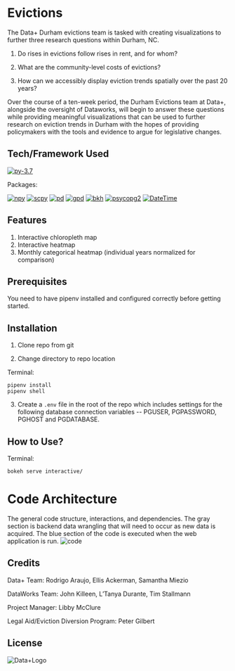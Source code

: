 # Evictions
The Data+ Durham evictions team is tasked with creating visualizations to further three research questions within Durham, NC.

1) Do rises in evictions follow rises in rent, and for whom? 

2) What are the community-level costs of evictions?
  
3) How can we accessibly display eviction trends spatially over the past 20 years?

Over the course of a ten-week period, the Durham Evictions team at Data+, alongside the oversight of Dataworks, will begin to answer these questions while providing meaningful visualizations that can be used to further research on eviction trends in Durham with the hopes of providing policymakers with the tools and evidence to argue for legislative changes. 

## Tech/Framework Used
[![py-3.7](https://img.shields.io/badge/Python-3.7-blue.svg)](https://www.python.org/downloads/)

Packages:

[![npy](https://img.shields.io/badge/Numpy-1.16.4-green.svg)](https://pypi.org/project/numpy/)
[![scpy](https://img.shields.io/badge/Scipy-1.3.0-green.svg)](https://pypi.org/project/scipy/)
[![pd](https://img.shields.io/badge/Pandas-0.24.2-green.svg)](https://pypi.org/project/pandas/)
[![gpd](https://img.shields.io/badge/GeoPandas-0.5.0-green.svg)](https://pypi.org/project/geopandas/)
[![bkh](https://img.shields.io/badge/Bokeh-1.2.0-green.svg)](https://pypi.org/project/bokeh/)
[![psycopg2](https://img.shields.io/badge/Psycopg-2.8.3-green.svg)](https://pypi.org/project/psycopg2/)
[![DateTime](https://img.shields.io/badge/DateTime-4.3-green.svg)](https://pypi.org/project/DateTime/) 

## Features
1) Interactive chloropleth map
2) Interactive heatmap
3) Monthly categorical heatmap (individual years normalized for comparison)

## Prerequisites

You need to have pipenv installed and configured correctly before getting started.

## Installation
1) Clone repo from git

2) Change directory to repo location

Terminal:
```
pipenv install
pipenv shell
```

3) Create a `.env` file in the root of the repo which includes settings for the following database connection variables -- PGUSER, PGPASSWORD, PGHOST and PGDATABASE.

## How to Use?
Terminal:

`bokeh serve interactive/`

# Code Architecture 
The general code structure, interactions, and dependencies. 
The gray section is backend data wrangling that will need to occur as new data is acquired. The blue section of the code is executed when the web application is run. 
![code](https://i.imgur.com/7qUM8K5.png)

## Credits
Data+ Team: Rodrigo Araujo, Ellis Ackerman, Samantha Miezio

DataWorks Team: John Killeen, L’Tanya Durante, Tim Stallmann

Project Manager: Libby McClure

Legal Aid/Eviction Diversion Program: Peter Gilbert

## License
![Data+Logo](https://bigdata.duke.edu/sites/bigdata.duke.edu/files/site-images/image002-2.jpg)

